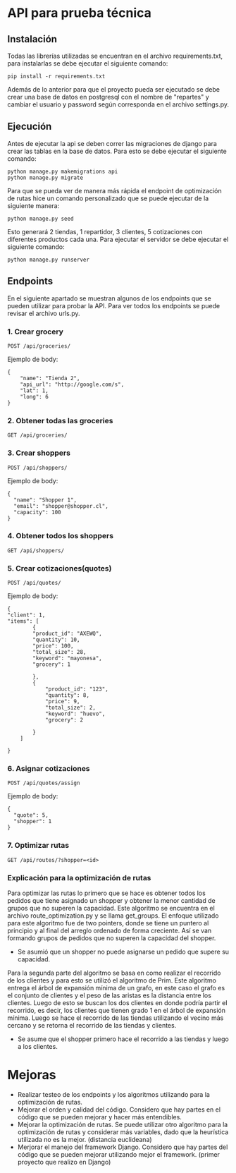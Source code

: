 # API para prueba técnica

## Instalación

Todas las librerías utilizadas se encuentran en el archivo requirements.txt, para instalarlas se debe ejecutar el siguiente comando:

```
pip install -r requirements.txt
```

Además de lo anterior para que el proyecto pueda ser ejecutado se debe crear una base de datos en postgresql con el nombre de "repartes" y cambiar el usuario y password según corresponda en el archivo settings.py.

## Ejecución

Antes de ejecutar la api se deben correr las migraciones de django para crear las tablas en la base de datos. Para esto se debe ejecutar el siguiente comando:

```
python manage.py makemigrations api
python manage.py migrate
```

Para que se pueda ver de manera más rápida el endpoint de optimización de rutas hice un comando personalizado que se puede ejecutar de la siguiente manera:

```
python manage.py seed
```

Esto generará 2 tiendas, 1 repartidor, 3 clientes, 5 cotizaciones con diferentes productos cada una.
Para ejecutar el servidor se debe ejecutar el siguiente comando:

```
python manage.py runserver
```

## Endpoints

En el siguiente apartado se muestran algunos de los endpoints que se pueden utilizar para probar la API. Para ver todos los endpoints se puede revisar el archivo urls.py.

### 1. Crear grocery

```
POST /api/groceries/
```

Ejemplo de body:

```
{
    "name": "Tienda 2",
    "api_url": "http://google.com/s",
    "lat": 1,
    "long": 6
}
```

### 2. Obtener todas las groceries

```
GET /api/groceries/
```

### 3. Crear shoppers

```
POST /api/shoppers/
```

Ejemplo de body:

```
{
  "name": "Shopper 1",
  "email": "shopper@shopper.cl",
  "capacity": 100
}
```

### 4. Obtener todos los shoppers

```
GET /api/shoppers/
```

### 5. Crear cotizaciones(quotes)

```
POST /api/quotes/
```

Ejemplo de body:

```
{
"client": 1,
"items": [
        {
        "product_id": "AXEWQ",
        "quantity": 10,
        "price": 100,
        "total_size": 28,
        "keyword": "mayonesa",
        "grocery": 1

        },
        {
            "product_id": "123",
            "quantity": 8,
            "price": 9,
            "total_size": 2,
            "keyword": "huevo",
            "grocery": 2

        }
    ]

}
```

### 6. Asignar cotizaciones

```
POST /api/quotes/assign
```

Ejemplo de body:

```
{
  "quote": 5,
  "shopper": 1
}
```

### 7. Optimizar rutas

```
GET /api/routes/?shopper=<id>
```

### Explicación para la optimización de rutas

Para optimizar las rutas lo primero que se hace es obtener todos los pedidos que tiene asignado un shopper y obtener la menor cantidad de grupos que no superen la capacidad. Este algoritmo se encuentra en el archivo route_optimization.py y se llama get_groups.
El enfoque utilizado para este algoritmo fue de two pointers, donde se tiene un puntero al principio y al final del arreglo ordenado de forma creciente. Así se van formando grupos de pedidos que no superen la capacidad del shopper.

- Se asumió que un shopper no puede asignarse un pedido que supere su capacidad.

Para la segunda parte del algoritmo se basa en como realizar el recorrido de los clientes y para esto se utilizó el algoritmo de Prim. Este algoritmo entrega el árbol de expansión mínima de un grafo, en este caso el grafo es el conjunto de clientes y el peso de las aristas es la distancia entre los clientes. Luego de esto se buscan los dos clientes en donde podría partir el recorrido, es decir, los clientes que tienen grado 1 en el árbol de expansión mínima. Luego se hace el recorrido de las tiendas utilizando el vecino más cercano y se retorna el recorrido de las tiendas y clientes.

- Se asume que el shopper primero hace el recorrido a las tiendas y luego a los clientes.

# Mejoras

- Realizar testeo de los endpoints y los algoritmos utilizando para la optimización de rutas.
- Mejorar el orden y calidad del código. Considero que hay partes en el código que se pueden mejorar y hacer más entendibles.
- Mejorar la optimización de rutas. Se puede utilizar otro algoritmo para la optimización de rutas y considerar más variables, dado que la heurística utilizada no es la mejor. (distancia euclideana)
- Merjorar el manejo del framework Django. Considero que hay partes del código que se pueden mejorar utilizando mejor el framework. (primer proyecto que realizo en Django)
